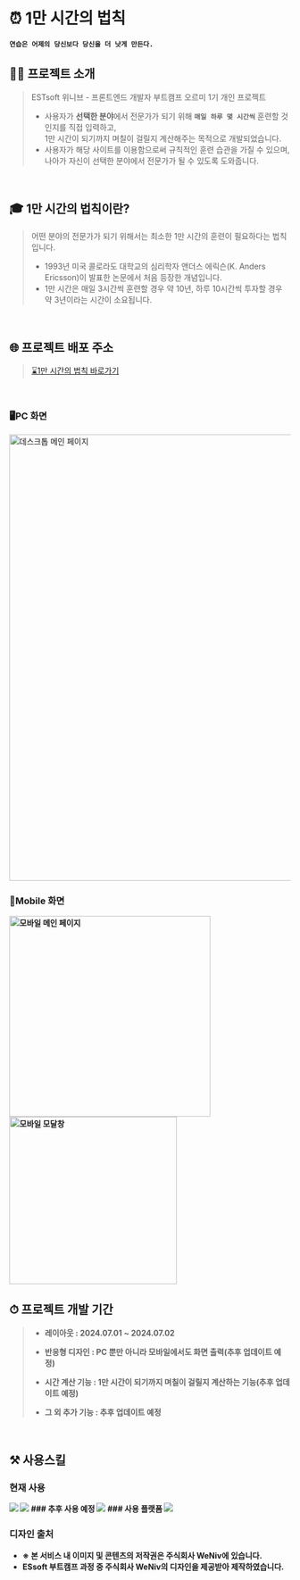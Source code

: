 # ⏰ 1만 시간의 법칙
**`연습은 어제의 당신보다 당신을 더 낫게 만든다.`**
<br>

## 👩‍💻 프로젝트 소개
> ESTsoft 위니브 - 프론트엔드 개발자 부트캠프 오르미 1기 개인 프로젝트
> * 사용자가 <b>선택한 분야</b>에서 전문가가 되기 위해 **`매일 하루 몇 시간씩`** 훈련할 것인지를 직접 입력하고,<br>
    1만 시간이 되기까지 며칠이 걸릴지 계산해주는 목적으로 개발되었습니다.
> * 사용자가 해당 사이트를 이용함으로써 규칙적인 훈련 습관을 가질 수 있으며,<br>
    나아가 자신이 선택한 분야에서 전문가가 될 수 있도록 도와줍니다.
<br>

## 🎓 1만 시간의 법칙이란?
> 어떤 분야의 전문가가 되기 위해서는 최소한 1만 시간의 훈련이 필요하다는 법칙입니다.
> * 1993년 미국 콜로라도 대학교의 심리학자 앤더스 에릭슨(K. Anders Ericsson)이 발표한 논문에서 처음 등장한 개념입니다.
> * 1만 시간은 매일 3시간씩 훈련할 경우 약 10년, 하루 10시간씩 투자할 경우 약 3년이라는 시간이 소요됩니다.
<br>

## 🌐 프로젝트 배포 주소
<!-- [표시할 내용] (링크) -->
> [⌛1만 시간의 법칙 바로가기](https://yeon-seong.github.io/hour10000/html/index.html)
<br>

### <b>🖥PC 화면</b>
<img src="https://github.com/page1597/the-10000-hour-rule/assets/62283847/bd5a70de-33bb-463c-ac0f-6badf45ec354" width="800" alt="데스크톱 메인 페이지" />
<br>


### <b>📱Mobile 화면<b>
<img src="https://github.com/page1597/the-10000-hour-rule/assets/62283847/9c47b0c8-b4aa-4aba-9dd4-a543aa30adfb" width="360" alt="모바일 메인 페이지" />
<img width="300" alt="모바일 모달창" src="https://github.com/page1597/the-10000-hour-rule/assets/62283847/a27491f7-f57a-497b-a215-9bf0a97d36ec">
<br>

## ⏱ 프로젝트 개발 기간
> * <p> 레이아웃 : 2024.07.01 ~ 2024.07.02</p>
> * <p> 반응형 디자인 : PC 뿐만 아니라 모바일에서도 화면 출력(추후 업데이트 예정)</p>
> * <p> 시간 계산 기능 : 1만 시간이 되기까지 며칠이 걸릴지 계산하는 기능(추후 업데이트 예정)</p>
> * <p> 그 외 추가 기능 : 추후 업데이트 예정</p>
<br>

## ⚒️ 사용스킬
### 현재 사용
  <img src="https://img.shields.io/badge/HTML5-E34F26?style=for-the-badge&logo=html5&logoColor=white"/>
  <img src="https://img.shields.io/badge/CSS3-1572B6?style=for-the-badge&logo=CSS3&logoColor=white">
### 추후 사용 예정
  <img src="https://img.shields.io/badge/JavaScript-F7DF1E?style=for-the-badge&logo=JavaScript&logoColor=white"/>
### 사용 플랫폼
  <img src="https://img.shields.io/badge/GitHub-100000?style=for-the-badge&logo=github&logoColor=white"/>
<br>

### 디자인 출처
- ※ 본 서비스 내 이미지 및 콘텐츠의 저작권은 주식회사 WeNiv에 있습니다.
- ESsoft 부트캠프 과정 중 주식회사 WeNiv의 디자인을 제공받아 제작하였습니다.

